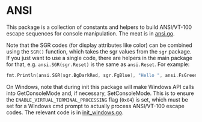 # ANSI

This package is a collection of constants and helpers to build ANSI/VT-100 escape sequences for console manipulation. The meat is in [ansi.go](./ansi.go).

Note that the SGR codes (for display attributes like color) can be combined using the `SGR()` function, which takes the sgr values from the `sgr` package. If you just want to use a single code, there are helpers in the main package for that, e.g. `ansi.SGR(sgr.Reset)` is the same as `ansi.Reset`. For example:

```go
fmt.Println(ansi.SGR(sgr.BgDarkRed, sgr.FgBlue), "Hello ", ansi.FsGreen, "World!", ansi.Reset)
```

On Windows, note that during init this package will make Windows API calls into GetConsoleMode and, if necessary, SetConsoleMode. This is to ensure the `ENABLE_VIRTUAL_TERMINAL_PROCESSING` flag (`0x04`) is set, which must be set for a Windows cmd prompt to actually process ANSI/VT-100 escape codes. The relevant code is in [init_windows.go](./init_windows.go).
